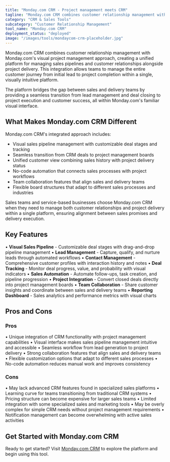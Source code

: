```yaml
---
title: "Monday.com CRM - Project management meets CRM"
tagline: "Monday.com CRM combines customer relationship management with Monday.com's visual project management approach, creating a unified platform for managing sales and customer projects..."
category: "CRM & Sales Tools"
subcategory: "Customer Relationship Management"
tool_name: "Monday.com CRM"
deployment_status: "deployed"
image: "/images/tools/mondaycom-crm-placeholder.jpg"
---
```


Monday.com CRM combines customer relationship management with Monday.com's visual project management approach, creating a unified platform for managing sales pipelines and customer relationships alongside project delivery. This integration allows teams to manage the entire customer journey from initial lead to project completion within a single, visually intuitive platform.

The platform bridges the gap between sales and delivery teams by providing a seamless transition from lead management and deal closing to project execution and customer success, all within Monday.com's familiar visual interface.

## What Makes Monday.com CRM Different

Monday.com CRM's integrated approach includes:
- Visual sales pipeline management with customizable deal stages and tracking
- Seamless transition from CRM deals to project management boards
- Unified customer view combining sales history with project delivery status
- No-code automation that connects sales processes with project workflows
- Team collaboration features that align sales and delivery teams
- Flexible board structures that adapt to different sales processes and industries

Sales teams and service-based businesses choose Monday.com CRM when they need to manage both customer relationships and project delivery within a single platform, ensuring alignment between sales promises and delivery execution.

## Key Features

• **Visual Sales Pipeline** - Customizable deal stages with drag-and-drop pipeline management
• **Lead Management** - Capture, qualify, and nurture leads through automated workflows
• **Contact Management** - Comprehensive customer profiles with interaction history and notes
• **Deal Tracking** - Monitor deal progress, value, and probability with visual indicators
• **Sales Automation** - Automate follow-ups, task creation, and pipeline progression
• **Project Integration** - Convert closed deals directly into project management boards
• **Team Collaboration** - Share customer insights and coordinate between sales and delivery teams
• **Reporting Dashboard** - Sales analytics and performance metrics with visual charts

## Pros and Cons

### Pros
• Unique integration of CRM functionality with project management capabilities
• Visual interface makes sales pipeline management intuitive and accessible
• Seamless workflow from lead generation to project delivery
• Strong collaboration features that align sales and delivery teams
• Flexible customization options that adapt to different sales processes
• No-code automation reduces manual work and improves consistency

### Cons
• May lack advanced CRM features found in specialized sales platforms
• Learning curve for teams transitioning from traditional CRM systems
• Pricing structure can become expensive for larger sales teams
• Limited integration with some specialized sales and marketing tools
• May be overly complex for simple CRM needs without project management requirements
• Notification management can become overwhelming with active sales activities

## Get Started with Monday.com CRM

Ready to get started? Visit [Monday.com CRM](https://monday.com/crm/) to explore the platform and begin using this tool.
